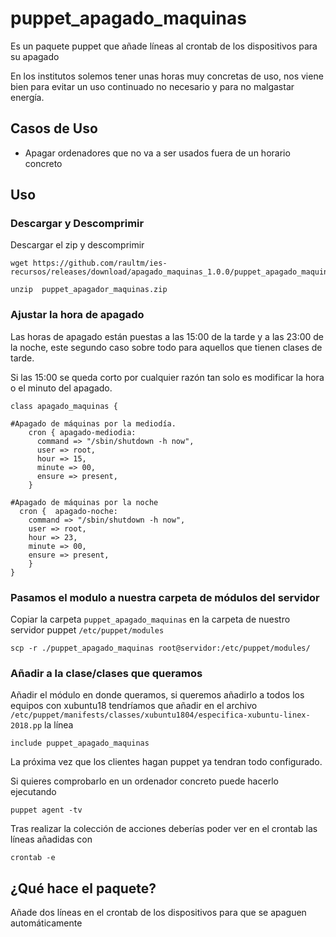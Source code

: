 # puppet_apagado_maquinas

Es un paquete puppet que añade líneas al crontab de los dispositivos para su apagado

En los institutos solemos tener unas horas muy concretas de uso, nos viene bien para evitar un uso continuado no necesario y para no malgastar energía.

## Casos de Uso
- Apagar ordenadores que no va a ser usados fuera de un horario concreto

## Uso

### Descargar y Descomprimir
Descargar el zip y descomprimir

```
wget https://github.com/raultm/ies-recursos/releases/download/apagado_maquinas_1.0.0/puppet_apagado_maquinas.zip

unzip  puppet_apagador_maquinas.zip
```

### Ajustar la hora de apagado
Las horas de apagado están puestas a las 15:00 de la tarde y a las 23:00 de la noche, este segundo caso sobre todo para aquellos que tienen clases de tarde.

Si las 15:00 se queda corto por cualquier razón tan solo es modificar la hora o el minuto del apagado.

```
class apagado_maquinas {

#Apagado de máquinas por la mediodía.
    cron { apagado-mediodia:
      command => "/sbin/shutdown -h now",
      user => root,
      hour => 15,
      minute => 00,
      ensure => present,
    }

#Apagado de máquinas por la noche
  cron {  apagado-noche:
    command => "/sbin/shutdown -h now",
    user => root,
    hour => 23,
    minute => 00,
    ensure => present,
	}
}

```

### Pasamos el modulo a nuestra carpeta de módulos del servidor

Copiar la carpeta `puppet_apagado_maquinas` en la carpeta de nuestro servidor puppet `/etc/puppet/modules`

```
scp -r ./puppet_apagado_maquinas root@servidor:/etc/puppet/modules/
```


### Añadir a la clase/clases que queramos

Añadir el módulo en donde queramos, si queremos añadirlo a todos los equipos con xubuntu18 tendríamos que añadir en el archivo `/etc/puppet/manifests/classes/xubuntu1804/especifica-xubuntu-linex-2018.pp` la línea

```
include puppet_apagado_maquinas
```

La próxima vez que los clientes hagan puppet ya tendran todo configurado. 

Si quieres comprobarlo en un ordenador concreto puede hacerlo ejecutando

```
puppet agent -tv
```

Tras realizar la colección de acciones deberías poder ver en el crontab las líneas añadidas con

```
crontab -e
```

## ¿Qué hace el paquete?

Añade dos líneas en el crontab de los dispositivos para que se apaguen automáticamente


